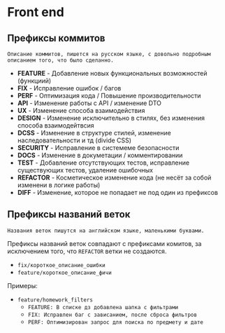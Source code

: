 # Front end

## Префиксы коммитов 
```
Описание коммитов, пишется на русском языке, с довольно подробным описанием того, что было сделанно.
```
* **FEATURE** - Добавление новых функциональных возможностей (функциий)
* **FIX** - Исправление ошибок / багов
* **PERF** - Оптимизация кода / Повышение производительности
* **API** - Изменение работы с API / изменение DTO
* **UX** - Изменение способа взаимодействия
* **DESIGN** - Изменение исключительно в стилях, без изменения способа взаимодейтвсия
* **DCSS** - Изменение в структуре стилей, изменение наследовательности и тд (divide CSS)
* **SECURITY** - Исправление в системеме безопасности
* **DOCS** - Изменение в докуметации / комментировании
* **TEST** - Добавление отсутствующих тестов, исправление существующих тестов, удаление ошибочных
* **REFACTOR** - Косметическое изменение кода (не несёт за собой изменени в логике работы)
* **DIFF** - Изменение, которое не попадает не под один из префиксов

## Префиксы названий веток
```
Названия веток пишутся на английском языке, маленькими буквами.
```
Префиксы названий веток совпадают с префиксами комитов, за исключением того, что `REFACTOR` ветки не создаются.

* `fix/короткое_описание_ошибки`
* `feature/короткое_описание_фичи`

Примеры:
* `feature/homework_filters`
    * `FEATURE: В списке дз добавлена шапка с фильтрами` 
    * `FIX: Исправлен баг с зависанием, после сброса фильтров`
    * `PERF: Оптимизирован запрос для поиска по предмету и дате`